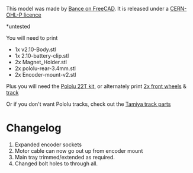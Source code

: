 
This model was made by [Bance on FreeCAD](https://forum.freecadweb.org/viewtopic.php?p=596344#p596344). It is released under a [CERN-OHL-P licence](https://github.com/rosmo-robot/Rosmo_3D/blob/main/LICENSE)


*untested 

You will need to print

* 1x v2.10-Body.stl
* 1x 2.10-battery-clip.stl
* 2x Magnet_Holder.stl
* 2x pololu-rear-3.4mm.stl
* 2x Encoder-mount-v2.stl

Plus you will need the [Pololu 22T kit](https://shop.pimoroni.com/products/pololu-track-set-1?variant=933150982154), or alternately print [2x front wheels](https://www.thingiverse.com/thing:885742) & [track](https://www.thingiverse.com/thing:1936113)

Or if you don't want Pololu tracks, check out the [Tamiya track parts](https://github.com/rosmo-robot/Rosmo_3D/tree/main/V2/optional-tracks)


# Changelog

1. Expanded encoder sockets
2. Motor cable can now go out up from encoder mount
3. Main tray trimmed/extended as required.
4. Changed bolt holes to through all.
